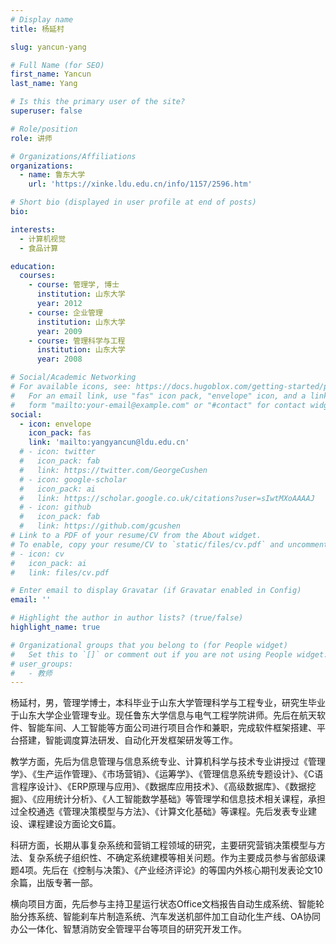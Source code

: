 ```yaml
---
# Display name
title: 杨延村

slug: yancun-yang

# Full Name (for SEO)
first_name: Yancun
last_name: Yang

# Is this the primary user of the site?
superuser: false

# Role/position
role: 讲师

# Organizations/Affiliations
organizations:
  - name: 鲁东大学
    url: 'https://xinke.ldu.edu.cn/info/1157/2596.htm'

# Short bio (displayed in user profile at end of posts)
bio:

interests:
  - 计算机视觉
  - 食品计算

education:
  courses:
    - course: 管理学, 博士
      institution: 山东大学
      year: 2012
    - course: 企业管理
      institution: 山东大学
      year: 2009
    - course: 管理科学与工程
      institution: 山东大学
      year: 2008

# Social/Academic Networking
# For available icons, see: https://docs.hugoblox.com/getting-started/page-builder/#icons
#   For an email link, use "fas" icon pack, "envelope" icon, and a link in the
#   form "mailto:your-email@example.com" or "#contact" for contact widget.
social:
  - icon: envelope
    icon_pack: fas
    link: 'mailto:yangyancun@ldu.edu.cn'
  # - icon: twitter
  #   icon_pack: fab
  #   link: https://twitter.com/GeorgeCushen
  # - icon: google-scholar
  #   icon_pack: ai
  #   link: https://scholar.google.co.uk/citations?user=sIwtMXoAAAAJ
  # - icon: github
  #   icon_pack: fab
  #   link: https://github.com/gcushen
# Link to a PDF of your resume/CV from the About widget.
# To enable, copy your resume/CV to `static/files/cv.pdf` and uncomment the lines below.
# - icon: cv
#   icon_pack: ai
#   link: files/cv.pdf

# Enter email to display Gravatar (if Gravatar enabled in Config)
email: ''

# Highlight the author in author lists? (true/false)
highlight_name: true

# Organizational groups that you belong to (for People widget)
#   Set this to `[]` or comment out if you are not using People widget.
# user_groups:
#   - 教师
---
```


杨延村，男，管理学博士，本科毕业于山东大学管理科学与工程专业，研究生毕业于山东大学企业管理专业。现任鲁东大学信息与电气工程学院讲师。先后在航天软件、智能车间、人工智能等方面公司进行项目合作和兼职，完成软件框架搭建、平台搭建，智能调度算法研发、自动化开发框架研发等工作。

教学方面，先后为信息管理与信息系统专业、计算机科学与技术专业讲授过《管理学》、《生产运作管理》、《市场营销》、《运筹学》、《管理信息系统专题设计》、《C语言程序设计》、《ERP原理与应用》、《数据库应用技术》、《高级数据库》、《数据挖掘》、《应用统计分析》、《人工智能数学基础》等管理学和信息技术相关课程，承担过全校通选《管理决策模型与方法》、《计算文化基础》等课程。先后发表专业建设、课程建设方面论文6篇。

科研方面，长期从事复杂系统和营销工程领域的研究，主要研究营销决策模型与方法、复杂系统子组织性、不确定系统建模等相关问题。作为主要成员参与省部级课题4项。先后在《控制与决策》、《产业经济评论》的等国内外核心期刊发表论文10余篇，出版专著一部。

横向项目方面，先后参与主持卫星运行状态Office文档报告自动生成系统、智能轮胎分拣系统、智能刹车片制造系统、汽车发送机部件加工自动化生产线、OA协同办公一体化、智慧消防安全管理平台等项目的研究开发工作。